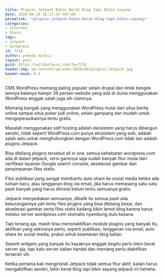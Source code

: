 ```yaml
---
title: Plugins Jetpack Bikin Berat Blog Tapi Bikin Sayang
date: 2020-08-24 16:17:47 +07:00
permalink: "/plugins-jetpack-bikin-berat-blog-tapi-bikin-sayang/"
categories:
- Internet
- Share
tags:
- jetpack
- wordpress
id: 7218
author: pemuda malkis
layout: post
guid: https://wildanfauzy.com/?p=7218
header-img: wp-content/uploads/2020/08/plugins-Jetpack.jpg
header-mask: 0.4
---
```


CMS WordPress memang paling populer selain drupal dan tetek bengek lainnya katanya hampir 38 persen website yang ada di dunia menggunakan WordPress enggak salah juga sih claimnya.

Memang bangak yang menggunakan WordPress mulai dari situs berita online sampai situs poker judi online, selain gampang dan mudah untuk mengoperasikannya tentu gratis.

Masalah menggunakan self hosting adalah ekosistem yang harus dibangun sendiri, tidak seperti WordPress.com punya ekosistem yang asik, adalah salah satu untuk menghubungkan dengan WordPress.com tidak lain adalah plugins Jetpack.

Bisa dibilang plugins tersebut all in one, semua kehebatan wordpress.com ada di dalam jetpack, versi garisnya saja sudah banyak fitur mulai dari verifikasi layanan Google search console, akselerasi gambar dan penyimpanan files statis.

Fitur publikasi yang sangat membantu auto share ke sosial media ketika ada tulisan baru, atau langganan blog via email, jika harus memasang satu-satu pasti banyak yang harus diinstal belum tentu semuanya gratis.

Jetpack menyediakan semuanya, dibalik itu semua pasti ada kekurangannya yah tentu files plugins yang bisa dibilang besar, dan akselerasi gambar serta files statis kadang bikin lemot blog karena harus melalui server wordpress.com otomatis nyambung dulu kesana.

Tapi tenang aja, masih bisa menonaktifkan module plugins yang banyak itu, aktifkan yang sekiranya perlu, seperti publikasi, langganan via email, auto share ke sosial media, proksi untuk keamanan blog kalian.

Seperti widgets yang banyak itu kayaknya enggak begitu perlu bikin berat server aja, tapi kalo server kalian handal dan memang perlu diaktifkan terserah sih.

Ketika pertama kali menginstall Jetpack tidak semua fitur aktif, kalian harus mengaktifkan sendiri, bikin berat blog tapi bikin sayang jetpack ini hehehe.